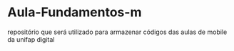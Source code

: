 # Aula-Fundamentos-m
repositório que será utilizado para armazenar códigos das aulas de mobile da unifap digital 
